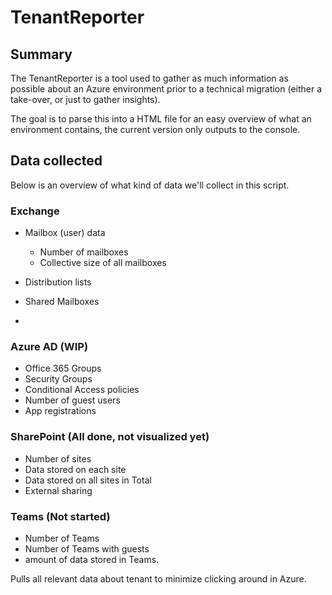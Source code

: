 # TenantReporter
## Summary
The TenantReporter is a tool used to gather as much information as possible about an Azure environment prior to a technical migration (either a take-over, or just to gather insights). 

The goal is to parse this into a HTML file for an easy overview of what an environment contains, the current version only outputs to the console. 

## Data collected
Below is an overview of what kind of data we'll collect in this script. 

### Exchange
- Mailbox (user) data
  - Number of mailboxes
  - Collective size of all mailboxes
 
- Distribution lists
- Shared Mailboxes
- 
### Azure AD (WIP)
- Office 365 Groups
- Security Groups
- Conditional Access policies
- Number of guest users
- App registrations


### SharePoint (All done, not visualized yet)
- Number of sites
- Data stored on each site
- Data stored on all sites in Total
- External sharing

### Teams (Not started)
 - Number of Teams
- Number of Teams with guests
- amount of data stored in Teams.



Pulls all relevant data about tenant to minimize clicking around in Azure. 

